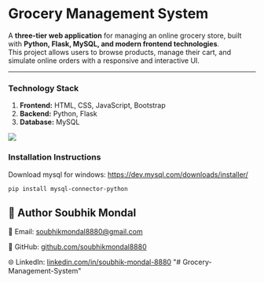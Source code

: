 # Grocery Management System

A **three-tier web application** for managing an online grocery store, built with **Python, Flask, MySQL, and modern frontend technologies**.  
This project allows users to browse products, manage their cart, and simulate online orders with a responsive and interactive UI.

---

### Technology Stack

1. **Frontend:** HTML, CSS, JavaScript, Bootstrap  
2. **Backend:** Python, Flask  
3. **Database:** MySQL


![](homepage.JPG)

### Installation Instructions

Download mysql for windows: https://dev.mysql.com/downloads/installer/

`pip install mysql-connector-python`


## 👤 Author **Soubhik Mondal**
📧 Email: [soubhikmondal8880@gmail.com](mailto:soubhikmondal8880@gmail.com) 

🐙 GitHub: [github.com/soubhikmondal8880](https://github.com/soubhikmondal8880) 

🌐 LinkedIn: [linkedin.com/in/soubhik-mondal-8880](https://www.linkedin.com/in/soubhik-mondal-8880)
"# Grocery-Management-System" 
